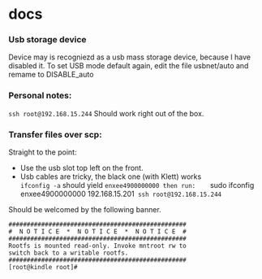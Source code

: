# docs


### Usb storage device
Device may is recogniezd as a usb mass storage device, because I have disabled it.
To set USB mode default again, edit the file usbnet/auto and remame to DISABLE_auto


### Personal notes:
`ssh root@192.168.15.244`
Should work right out of the box.

### Transfer files over scp:
Straight to the point:
- Use the usb slot top left on the front.   
- Usb cables are tricky, the black one (with Klett) works   
`ifconfig -a` should yield `enxee4900000000
then run:   
`sudo ifconfig enxee4900000000 192.168.15.201`
 ssh root@192.168.15.244`
 
 Should be welcomed by the following banner.




```
#################################################
#  N O T I C E  *  N O T I C E  *  N O T I C E  # 
#################################################
Rootfs is mounted read-only. Invoke mntroot rw to
switch back to a writable rootfs.
#################################################
[root@kindle root]# 
```
